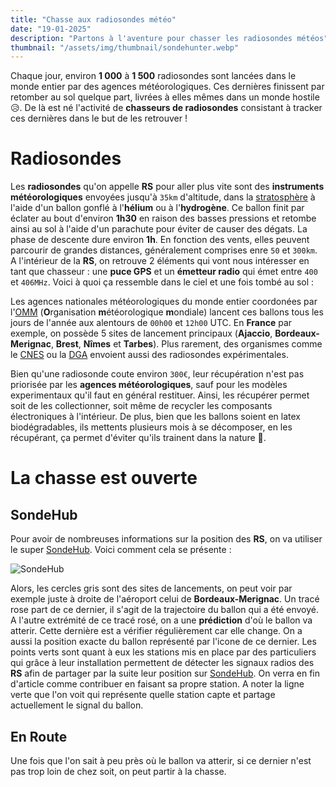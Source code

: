 ```yaml
---
title: "Chasse aux radiosondes météo"
date: "19-01-2025"
description: "Partons à l'aventure pour chasser les radiosondes météos"
thumbnail: "/assets/img/thumbnail/sondehunter.webp"
---
```

Chaque jour, environ **1 000** à **1 500** radiosondes sont lancées dans le monde entier par des agences météorologiques. Ces dernières finissent par retomber au sol quelque part, livrées à elles mêmes dans un monde hostile 😥. De là est né l'activité de **chasseurs de radiosondes** consistant à tracker ces dernières dans le but de les retrouver ! 

# Radiosondes
Les **radiosondes** qu'on appelle **RS** pour aller plus vite sont des **instruments météorologiques** envoyées jusqu'à `35km` d'altitude, dans la [stratosphère](https://fr.wikipedia.org/wiki/Stratosph%C3%A8re) à l'aide d'un ballon gonflé à l'**hélium** ou à l'**hydrogène**. Ce ballon finit par éclater au bout d'environ **1h30** en raison des basses pressions et retombe ainsi au sol à l'aide d'un parachute pour éviter de causer des dégats. La phase de descente dure environ **1h**. En fonction des vents, elles peuvent parcourir de grandes distances, généralement comprises enre `50` et `300km`.  
A l'intérieur de la **RS**, on retrouve 2 éléments qui vont nous intéresser en tant que chasseur : une **puce GPS** et un **émetteur radio** qui émet entre `400` et `406MHz`.
Voici à quoi ça ressemble dans le ciel et une fois tombé au sol :

Les agences nationales météorologiques du monde entier coordonées par l'[OMM](https://fr.wikipedia.org/wiki/Organisation_m%C3%A9t%C3%A9orologique_mondiale) (**O**rganisation **m**étéorologique **m**ondiale) lancent ces ballons tous les jours de l'année aux alentours de `00h00` et `12h00` UTC. En **France** par exemple, on possède 5 sites de lancement principaux (**Ajaccio**, **Bordeaux-Merignac**, **Brest**, **Nîmes** et **Tarbes**). Plus rarement, des organismes comme le [CNES](https://fr.wikipedia.org/wiki/Centre_national_d%27%C3%A9tudes_spatiales) ou la [DGA](https://fr.wikipedia.org/wiki/Direction_g%C3%A9n%C3%A9rale_de_l%27Armement) envoient aussi des radiosondes expérimentales. 

Bien qu'une radiosonde coute environ `300€`, leur récupération n'est pas priorisée par les **agences météorologiques**, sauf pour les modèles experimentaux qu'il faut en général restituer. Ainsi, les récupérer permet soit de les collectionner, soit même de recycler les composants électroniques à l'intérieur. De plus, bien que les ballons soient en latex biodégradables, ils mettents plusieurs mois à se décomposer, en les récupérant, ça permet d'éviter qu'ils trainent dans la nature 🌱.

# La chasse est ouverte
## SondeHub
Pour avoir de nombreuses informations sur la position des **RS**, on va utiliser le super [SondeHub](https://sondehub.org/). Voici comment cela se présente : 

![SondeHub](../../../assets/img/pages/radio/ground/sondehunter/sondehunter.png)

Alors, les cercles gris sont des sites de lancements, on peut voir par exemple juste à droite de l'aéroport celui de **Bordeaux-Merignac**. Un tracé rose part de ce dernier, il s'agit de la trajectoire du ballon qui a été envoyé. A l'autre extrémité de ce tracé rosé, on a une **prédiction** d'où le ballon va atterir. Cette dernière est a vérifier régulièrement car elle change. On a aussi la position exacte du ballon représenté par l'icone de ce dernier. 
Les points verts sont quant à eux les stations mis en place par des particuliers qui grâce à leur installation permettent de détecter les signaux radios des **RS** afin de partager par la suite leur position sur [SondeHub](https://sondehub.org/). On verra en fin d'article comme contribuer en faisant sa propre station. A noter la ligne verte que l'on voit qui représente quelle station capte et partage actuellement le signal du ballon. 


## En Route 
Une fois que l'on sait à peu près où le ballon va atterir, si ce dernier n'est pas trop loin de chez soit, on peut partir à la chasse.